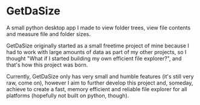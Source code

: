 # GetDaSize
A small python desktop app I made to view folder trees, view file contents and measure file and folder sizes.

GetDaSize originally started as a small freetime project of mine because I had to work with large amounts of data as part of my other 
projects, so I thought "What if I started building my own efficient file explorer?", and that's how this project was born.

Currently, GetDaSize only has very small and humble features (it's still very raw, come on), however I aim to further develop this 
project and, someday, achieve to create a fast, memory efficient and reliable file explorer for all platforms (hopefully not built on 
python, though).
